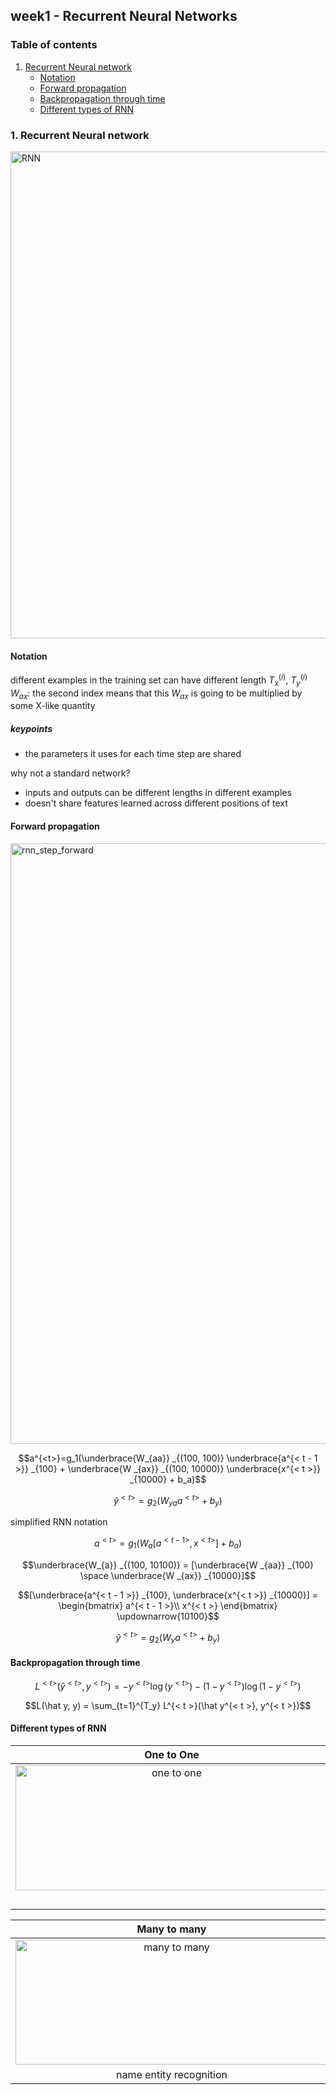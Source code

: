 ## week1 - Recurrent Neural Networks

### Table of contents
1. [Recurrent Neural network](#1)
	- [Notation](#1-1)
	- [Forward propagation](#1-2)
	- [Backpropagation through time](#1-3)
	- [Different types of RNN](#1-4)

<a id="1"></a>
### 1. Recurrent Neural network
<img width="779" alt="RNN" src="https://github.com/jmcheon/deep_learning_specialization/assets/40683323/8686205f-2633-4930-bd25-e04d06930718">

<a id="1-1"></a>
#### Notation

different examples in the training set can have different length  $T_x^{(i)}$, $T_y^{(i)}$
$W_{ax}$: the second index means that this $W_{ax}$ is going to be multiplied by some X-like quantity 

##### keypoints
- the parameters it uses for each time step are shared

why not a standard network?
- inputs and outputs can be different lengths in different examples
- doesn't share features learned across different positions of text

<a id="1-2"></a>
#### Forward propagation

<img width="961" alt="rnn_step_forward" src="https://github.com/jmcheon/deep_learning_specialization/assets/40683323/ebfdf078-de53-4be0-83a1-893a65abedc9">


$$a^{<t>}=g_1(\underbrace{W_{aa}} _{(100, 100)} \underbrace{a^{< t - 1 >}} _{100} + \underbrace{W _{ax}} _{(100, 10000)} \underbrace{x^{< t >}} _{10000} + b_a)$$

$$\hat y^{< t >}=g_2(W _{ya}a^{< t >} + b_y)$$


simplified RNN notation

$$a^{< t >}=g_1(W_{a}[a^{< t - 1 >},x^{< t >}] + b_a)$$

$$\underbrace{W_{a}} _{(100, 10100)} = [\underbrace{W _{aa}} _{100}  \space \underbrace{W _{ax}} _{10000}]$$ 

$$[\underbrace{a^{< t - 1 >}} _{100}, \underbrace{x^{< t >}} _{10000}] =
\begin{bmatrix}
a^{< t - 1 >}\\
x^{< t >} 
\end{bmatrix} \updownarrow{10100}$$


$$\hat y^{< t >}=g_2(W_{y}a^{< t >} + b_y)$$

<a id="1-3"></a>
#### Backpropagation through time

$$L^{< t >}(\hat y^{< t >}, y^{< t >})=-y^{< t >}\log(y^{< t >}) - (1 - y^{< t >})\log(1 - y^{< t >})$$

$$L(\hat y, y) = \sum_{t=1}^{T_y} L^{< t >}(\hat y^{< t >}, y^{< t >})$$

<a id="1-4"></a>
#### Different types of RNN
| One to One | One to Many | Many to One |
| :------: | :------------------------: |:------------------------: |
|<img alt="one to one" src="https://github.com/jmcheon/GPTs/assets/40683323/17d64649-89a8-446f-9bfd-4b988071dc5b" width=500px height=200px>|<img alt="one to many" src="https://github.com/jmcheon/GPTs/assets/40683323/b427297d-1f27-41d6-aa89-d44430c6eb2a" width=500px height=200px>|<img alt="many to one" src="https://github.com/jmcheon/GPTs/assets/40683323/c6974017-10e5-4dbc-a399-9619e0737835" width=500px height=200px>|
||music generation|sentiment classification|

| Many to many | Many to one + one to many | 
| :------: | :------------------------: |
|<img alt="many to many" src="https://github.com/jmcheon/GPTs/assets/40683323/7632becc-85a2-4ac5-92a4-3859a443ef7f" width=500px height=200px>|<img alt="sec2sec" src="https://github.com/jmcheon/GPTs/assets/40683323/d6f96784-1cb5-4678-959c-073658525a78" width=500px height=200px>|
|name entity recognition|machine translation|

